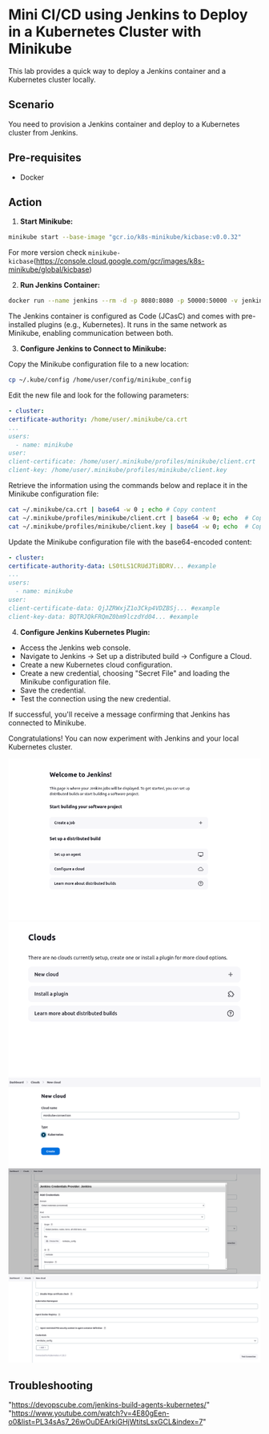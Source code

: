 # Mini CI/CD using Jenkins to Deploy in a Kubernetes Cluster with Minikube

This lab provides a quick way to deploy a Jenkins container and a Kubernetes cluster locally.

## Scenario

You need to provision a Jenkins container and deploy to a Kubernetes cluster from Jenkins.

## Pre-requisites

- Docker

## Action

1. **Start Minikube:**

```bash
minikube start --base-image "gcr.io/k8s-minikube/kicbase:v0.0.32"
```

For more version check `minikube-kicbase`(https://console.cloud.google.com/gcr/images/k8s-minikube/global/kicbase)

2. **Run Jenkins Container:**

```bash
docker run --name jenkins --rm -d -p 8080:8080 -p 50000:50000 -v jenkins_data:/var/jenkins_home -v /var/run/docker.sock:/var/run/docker.sock --env JENKINS_ADMIN_ID=admin --env JENKINS_ADMIN_PASSWORD='P@ssword2#J&N1ks' --network minikube alexsimple/jenkins_jcasc:v5
```

The Jenkins container is configured as Code (JCasC) and comes with pre-installed plugins (e.g., Kubernetes). It runs in
the same network as Minikube, enabling communication between both.

3. **Configure Jenkins to Connect to Minikube:**

Copy the Minikube configuration file to a new location:

```bash
cp ~/.kube/config /home/user/config/minikube_config
```

Edit the new file and look for the following parameters:

```yaml
- cluster:
certificate-authority: /home/user/.minikube/ca.crt
...
users:
  - name: minikube
user:
client-certificate: /home/user/.minikube/profiles/minikube/client.crt
client-key: /home/user/.minikube/profiles/minikube/client.key
```

Retrieve the information using the commands below and replace it in the Minikube configuration file:

```bash
cat ~/.minikube/ca.crt | base64 -w 0 ; echo # Copy content
cat ~/.minikube/profiles/minikube/client.crt | base64 -w 0; echo  # Copy content
cat ~/.minikube/profiles/minikube/client.key | base64 -w 0; echo  # Copy content
```

Update the Minikube configuration file with the base64-encoded content:

```yaml
- cluster:
certificate-authority-data: LS0tLS1CRUdJTiBDRV... #example
...
users:
  - name: minikube
user:
client-certificate-data: QjJZRWxjZ1o3Ckp4VDZBSj... #example
client-key-data: BQTRJQkFRQmZ0bm9lczdYd04... #example
```

4. **Configure Jenkins Kubernetes Plugin:**

- Access the Jenkins web console.
- Navigate to Jenkins -> Set up a distributed build -> Configure a Cloud.
- Create a new Kubernetes cloud configuration.
- Create a new credential, choosing "Secret File" and loading the Minikube configuration file.
- Save the credential.
- Test the connection using the new credential.

If successful, you'll receive a message confirming that Jenkins has connected to Minikube.

Congratulations! You can now experiment with Jenkins and your local Kubernetes cluster.

![InitialScreen](/images/InitialScreen.png)
![InitialScreen](/images/img.png)
![InitialScreen](/images/img_1.png)
![InitialScreen](/images/img_3.png)
![InitialScreen](/images/img_4.png)


## Troubleshooting

"https://devopscube.com/jenkins-build-agents-kubernetes/"
"https://www.youtube.com/watch?v=4E80gEen-o0&list=PL34sAs7_26wOuDEArkiGHjWtitsLsxGCL&index=7"